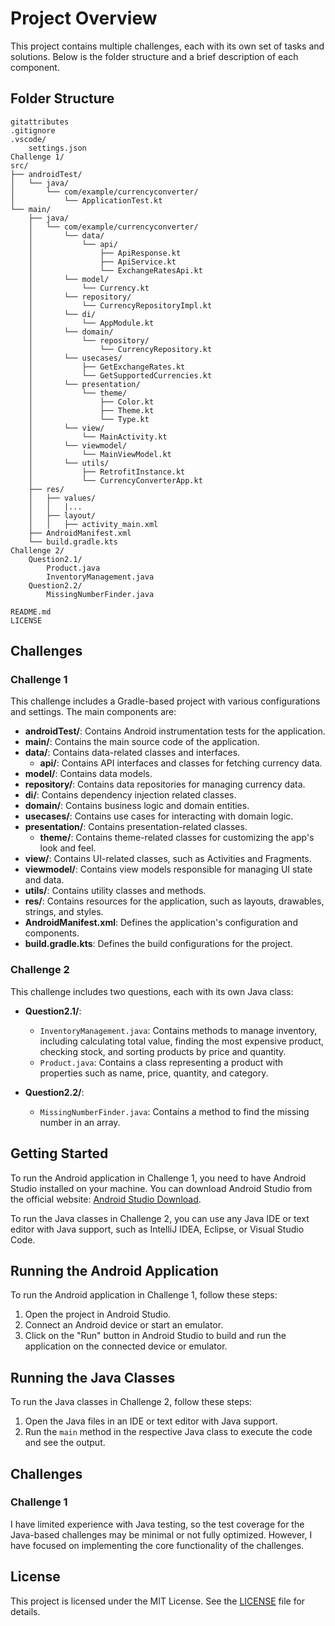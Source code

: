 
# Project Overview

This project contains multiple challenges, each with its own set of tasks and solutions. Below is the folder structure and a brief description of each component.

## Folder Structure
```
gitattributes
.gitignore
.vscode/
    settings.json
Challenge 1/
src/
├── androidTest/
│   └── java/
│       └── com/example/currencyconverter/
│           └── ApplicationTest.kt
└── main/
    ├── java/
    │   └── com/example/currencyconverter/
    │       └── data/
    │           └── api/
    │               ├── ApiResponse.kt
    │               ├── ApiService.kt
    │               └── ExchangeRatesApi.kt
    │       └── model/
    │           └── Currency.kt
    │       └── repository/
    │           └── CurrencyRepositoryImpl.kt
    │       └── di/
    │           └── AppModule.kt
    │       └── domain/
    │           └── repository/
    │               └── CurrencyRepository.kt
    │       └── usecases/
    │           ├── GetExchangeRates.kt
    │           └── GetSupportedCurrencies.kt
    │       └── presentation/
    │           └── theme/
    │               ├── Color.kt
    │               ├── Theme.kt
    │               └── Type.kt
    │       └── view/
    │           └── MainActivity.kt
    │       └── viewmodel/
    │           └── MainViewModel.kt
    │       └── utils/
    │           ├── RetrofitInstance.kt
    │           └── CurrencyConverterApp.kt
    ├── res/
    │   ├── values/
    │   │   |...
    │   ├── layout/
    │   │   ├── activity_main.xml
    ├── AndroidManifest.xml
    └── build.gradle.kts
Challenge 2/
    Question2.1/
        Product.java
        InventoryManagement.java
    Question2.2/
        MissingNumberFinder.java

README.md
LICENSE
```

## Challenges

### Challenge 1

This challenge includes a Gradle-based project with various configurations and settings. The main components are:


- **androidTest/**: Contains Android instrumentation tests for the application.
- **main/**: Contains the main source code of the application.
- **data/**: Contains data-related classes and interfaces.
  - **api/**: Contains API interfaces and classes for fetching currency data.
- **model/**: Contains data models.
- **repository/**: Contains data repositories for managing currency data.
- **di/**: Contains dependency injection related classes.
- **domain/**: Contains business logic and domain entities.
- **usecases/**: Contains use cases for interacting with domain logic.
- **presentation/**: Contains presentation-related classes.
  - **theme/**: Contains theme-related classes for customizing the app's look and feel.
- **view/**: Contains UI-related classes, such as Activities and Fragments.
- **viewmodel/**: Contains view models responsible for managing UI state and data.
- **utils/**: Contains utility classes and methods.
- **res/**: Contains resources for the application, such as layouts, drawables, strings, and styles.
- **AndroidManifest.xml**: Defines the application's configuration and components.
- **build.gradle.kts**: Defines the build configurations for the project.

### Challenge 2

This challenge includes two questions, each with its own Java class:

- **Question2.1/**:
  - `InventoryManagement.java`: Contains methods to manage inventory, including calculating total value, finding the most expensive product, checking stock, and sorting products by price and quantity.
  - `Product.java`: Contains a class representing a product with properties such as name, price, quantity, and category.

- **Question2.2/**:
  - `MissingNumberFinder.java`: Contains a method to find the missing number in an array.

## Getting Started

To run the Android application in Challenge 1, you need to have Android Studio installed on your machine. You can download Android Studio from the official website: [Android Studio Download](https://developer.android.com/studio).

To run the Java classes in Challenge 2, you can use any Java IDE or text editor with Java support, such as IntelliJ IDEA, Eclipse, or Visual Studio Code.

## Running the Android Application

To run the Android application in Challenge 1, follow these steps:

1. Open the project in Android Studio.
2. Connect an Android device or start an emulator.
3. Click on the "Run" button in Android Studio to build and run the application on the connected device or emulator.

## Running the Java Classes

To run the Java classes in Challenge 2, follow these steps:

1. Open the Java files in an IDE or text editor with Java support.
2. Run the `main` method in the respective Java class to execute the code and see the output.

## Challenges

### Challenge 1

I have limited experience with Java testing, so the test coverage for the Java-based challenges may be minimal or not fully optimized. However, I have focused on implementing the core functionality of the challenges.

## License

This project is licensed under the MIT License. See the [LICENSE](LICENSE) file for details.
